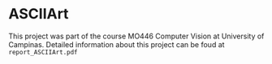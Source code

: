 # ASCIIArt

This project was part of the course MO446 Computer Vision at University of Campinas.
Detailed information about this project can be foud at `report_ASCIIArt.pdf`

